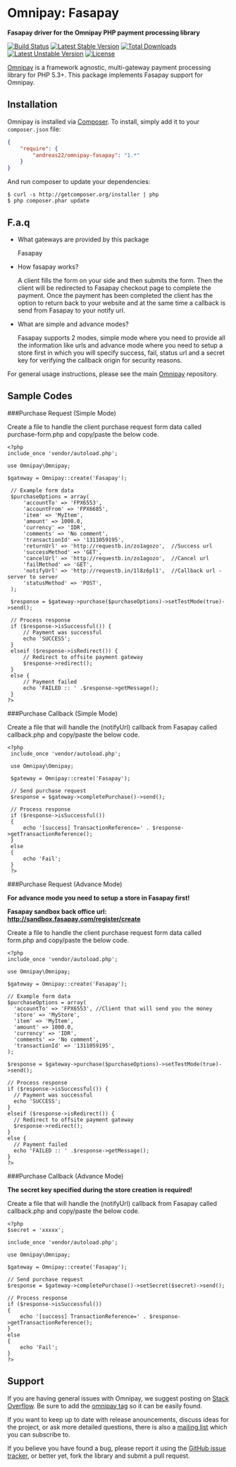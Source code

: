 # Omnipay: Fasapay

**Fasapay driver for the Omnipay PHP payment processing library**

[![Build Status](https://travis-ci.org/andreas22/omnipay-fasapay.svg?branch=master)](https://travis-ci.org/andreas22/omnipay-fasapay)
[![Latest Stable Version](https://poser.pugx.org/andreas22/omnipay-fasapay/v/stable.svg)](https://packagist.org/packages/andreas22/omnipay-fasapay) 
[![Total Downloads](https://poser.pugx.org/andreas22/omnipay-fasapay/downloads.svg)](https://packagist.org/packages/andreas22/omnipay-fasapay) 
[![Latest Unstable Version](https://poser.pugx.org/andreas22/omnipay-fasapay/v/unstable.svg)](https://packagist.org/packages/andreas22/omnipay-fasapay) 
[![License](https://poser.pugx.org/andreas22/omnipay-fasapay/license.svg)](https://packagist.org/packages/andreas22/omnipay-fasapay)

[Omnipay](https://github.com/thephpleague/omnipay) is a framework agnostic, multi-gateway payment
processing library for PHP 5.3+. This package implements Fasapay support for Omnipay.

## Installation

Omnipay is installed via [Composer](http://getcomposer.org/). To install, simply add it
to your `composer.json` file:

```json
{
    "require": {
        "andreas22/omnipay-fasapay": "1.*"
    }
}
```

And run composer to update your dependencies:

    $ curl -s http://getcomposer.org/installer | php
    $ php composer.phar update

## F.a.q

* What gateways are provided by this package

    Fasapay

* How fasapay works?

    A client fills the form on your side and then submits the form. Then the client will be redirected to Fasapay
    checkout page to complete the payment. Once the payment has been completed the client has the option to return 
    back to your website and at the same time a callback is send from Fasapay to your notify url.

* What are simple and advance modes?

    Fasapay supports 2 modes, simple mode where you need to provide all the information like urls and advance mode
    where you need to setup a store first in which you will specify success, fail, status url and a secret key
    for verifying the callback origin for security reasons.

For general usage instructions, please see the main [Omnipay](https://github.com/thephpleague/omnipay)
repository.

## Sample Codes

###Purchase Request (Simple Mode)

Create a file to handle the client purchase request form data called purchase-form.php and copy/paste the below code.

    <?php
    include_once 'vendor/autoload.php';

    use Omnipay\Omnipay;

    $gateway = Omnipay::create('Fasapay');

     // Example form data
     $purchaseOptions = array(
         'accountTo' => 'FPX6553',
         'accountFrom' => 'FPX6685',
         'item' => 'MyItem',
         'amount' => 1000.0,
         'currency' => 'IDR',
         'comments' => 'No comment',
         'transactionId' => '1311059195',
         'returnUrl' => 'http://requestb.in/zo1agozo',  //Success url
         'successMethod' => 'GET',
         'cancelUrl' => 'http://requestb.in/zo1agozo',  //Cancel url
         'failMethod' => 'GET',
         'notifyUrl' => 'http://requestb.in/1l8z6pl1',  //Callback url - server to server
         'statusMethod' => 'POST',
     );
    
     $response = $gateway->purchase($purchaseOptions)->setTestMode(true)->send();
    
     // Process response
     if ($response->isSuccessful()) {
         // Payment was successful
         echo 'SUCCESS';
     }
     elseif ($response->isRedirect()) {
         // Redirect to offsite payment gateway
         $response->redirect();
     }
     else {
         // Payment failed
         echo 'FAILED :: ' .$response->getMessage();
     }
    ?>

###Purchase Callback (Simple Mode)

Create a file that will handle the (notifyUrl) callback from Fasapay called callback.php and copy/paste the below code.
 
    <?php
     include_once 'vendor/autoload.php';
    
     use Omnipay\Omnipay;
    
     $gateway = Omnipay::create('Fasapay');
    
     // Send purchase request
     $response = $gateway->completePurchase()->send();
    
     // Process response
     if ($response->isSuccessful())
     {
         echo '[success] TransactionReference=' . $response->getTransactionReference();
     }
     else
     {
         echo 'Fail';
     }
     ?>

###Purchase Request (Advance Mode)

 **For advance mode you need to setup a store in Fasapay first!**

 **Fasapay sandbox back office url: http://sandbox.fasapay.com/register/create**

 Create a file to handle the client purchase request form data called form.php and copy/paste the below code.
    
    <?php
    include_once 'vendor/autoload.php';
    
    use Omnipay\Omnipay;
    
    $gateway = Omnipay::create('Fasapay');
    
    // Example form data
    $purchaseOptions = array(
      'accountTo' => 'FPX6553', //Client that will send you the money
      'store' => 'MyStore',
      'item' => 'MyItem',
      'amount' => 1000.0,
      'currency' => 'IDR',
      'comments' => 'No comment',
      'transactionId' => '1311059195',
    );
    
    $response = $gateway->purchase($purchaseOptions)->setTestMode(true)->send();
    
    // Process response
    if ($response->isSuccessful()) {
      // Payment was successful
      echo 'SUCCESS';
    }
    elseif ($response->isRedirect()) {
      // Redirect to offsite payment gateway
      $response->redirect();
    }
    else {
      // Payment failed
      echo 'FAILED :: ' .$response->getMessage();
    }
    ?>

###Purchase Callback (Advance Mode)

**The secret key specified during the store creation is required!**

Create a file that will handle the (notifyUrl) callback from Fasapay called callback.php and copy/paste the below code.
  
    <?php
    $secret = 'xxxxx';
    
    include_once 'vendor/autoload.php';
    
    use Omnipay\Omnipay;
    
    $gateway = Omnipay::create('Fasapay');
    
    // Send purchase request
    $response = $gateway->completePurchase()->setSecret($secret)->send();
    
    // Process response
    if ($response->isSuccessful())
    {
        echo '[success] TransactionReference=' . $response->getTransactionReference();
    }
    else
    {
        echo 'Fail';
    }
    ?>


## Support

If you are having general issues with Omnipay, we suggest posting on
[Stack Overflow](http://stackoverflow.com/). Be sure to add the
[omnipay tag](http://stackoverflow.com/questions/tagged/omnipay) so it can be easily found.

If you want to keep up to date with release anouncements, discuss ideas for the project,
or ask more detailed questions, there is also a [mailing list](https://groups.google.com/forum/#!forum/omnipay) which
you can subscribe to.

If you believe you have found a bug, please report it using the [GitHub issue tracker](https://github.com/thephpleague/omnipay-dummy/issues),
or better yet, fork the library and submit a pull request.
